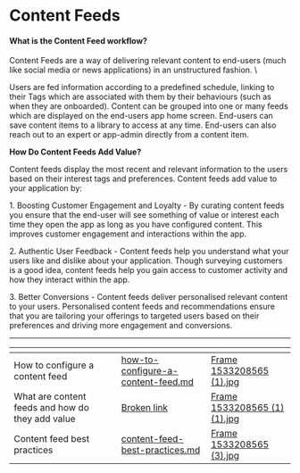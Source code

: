 # Content Feeds

#### What is the Content Feed workflow?

Content Feeds are a way of delivering relevant content to end-users (much like social media or news applications) in an unstructured fashion. \


Users are fed information according to a predefined schedule, linking to their Tags which are associated with them by their behaviours (such as when they are onboarded). Content can be grouped into one or many feeds which are displayed on the end-users app home screen. End-users can save content items to a library to access at any time. End-users can also reach out to an expert or app-admin directly from a content item.



**How Do Content Feeds Add Value?**

Content feeds display the most recent and relevant information to the users based on their interest tags and preferences. Content feeds add value to your application by:



1\. Boosting Customer Engagement and Loyalty - By curating content feeds you ensure that the end-user will see something of value or interest each time they open the app as long as you have configured content. This improves customer engagement and interactions within the app.&#x20;



2\. Authentic User Feedback - Content feeds help you understand what your users like and dislike about your application. Though surveying customers is a good idea, content feeds help you gain access to customer activity and how they interact within the app.&#x20;



3\. Better Conversions - Content feeds deliver personalised relevant content to your users. Personalised content feeds and recommendations ensure that you are tailoring your offerings to targeted users based on their preferences and driving more engagement and conversions.



***

<table data-view="cards"><thead><tr><th></th><th></th><th></th><th data-hidden data-card-target data-type="content-ref"></th><th data-hidden data-card-cover data-type="files"></th></tr></thead><tbody><tr><td>How to configure a content feed</td><td></td><td></td><td><a href="how-to-configure-a-content-feed.md">how-to-configure-a-content-feed.md</a></td><td><a href="../../../.gitbook/assets/Frame 1533208565 (1).jpg">Frame 1533208565 (1).jpg</a></td></tr><tr><td>What are content feeds and how do they add value</td><td></td><td></td><td><a href="broken-reference">Broken link</a></td><td><a href="../../../.gitbook/assets/Frame 1533208565 (1) (1).jpg">Frame 1533208565 (1) (1).jpg</a></td></tr><tr><td>Content feed best practices</td><td></td><td></td><td><a href="content-feed-best-practices.md">content-feed-best-practices.md</a></td><td><a href="../../../.gitbook/assets/Frame 1533208565 (3).jpg">Frame 1533208565 (3).jpg</a></td></tr></tbody></table>
